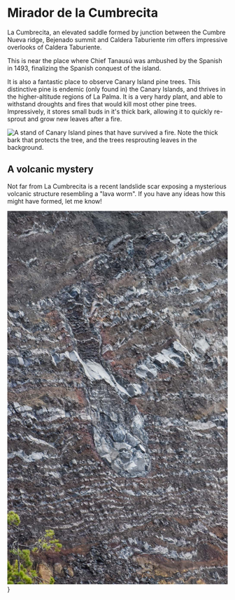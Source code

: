 
# Mirador de la Cumbrecita

La Cumbrecita, an elevated saddle formed by junction between the Cumbre Nueva ridge, Bejenado summit and Caldera Taburiente rim offers impressive overlooks of Caldera Taburiente. 

This is near the place where Chief Tanausú was ambushed by the Spanish in 1493, finalizing the Spanish conquest of the island. 

It is also a fantastic place to observe Canary Island pine trees. This distinctive pine is endemic (only found in) the Canary Islands, and thrives in the higher-altitude regions of La Palma. It is a very hardy plant, and able to withstand droughts and fires that would kill most other pine trees. Impressively, it stores small buds in it's thick bark, allowing it to quickly re-sprout and grow new leaves after a fire. 

![A stand of Canary Island pines that have survived a fire. Note the thick bark that protects the tree, and the trees resprouting leaves in the background.](https://starexcursions.com/wp-content/uploads/2016/10/4946864922_4cf56acd3d_b-1.jpg) 

## A volcanic mystery

Not far from La Cumbrecita is a recent landslide scar exposing a mysterious volcanic structure resembling a "lava worm". If you have any ideas how this might have formed, let me know!

![Zoom-lens photo of an unusual, "worm-like" structure crosscutting welded scoria deposits. The "drop-like" shape implies some form of downward propagation, perhaps as the lava accumulated at the head of the "worm" re-melted (the presumably still very hot) scoria below it, allowing it to "burrow" downwards. Unfortunately this outcrop is cut by a recent rockfall, and so is completely unaccessible (and dangerous to approach).](img/lavaworm.jpg)}
